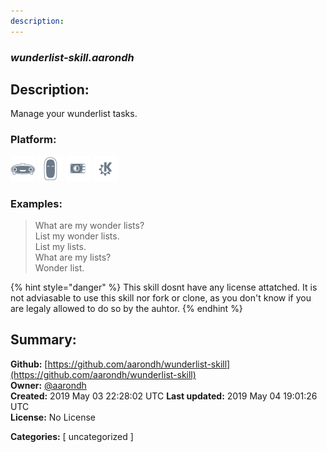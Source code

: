 ```yaml
---
description: 
---
```


### _wunderlist-skill.aarondh_  
## Description:  
Manage your wunderlist tasks.  
  
  
### Platform:  
 ![Mark I](../.gitbook/assets/mark-1-icon.png)  ![Mark II](../.gitbook/assets/mark-2-icon.png)  ![Picroft](../.gitbook/assets/picroft-icon.png)  ![plasmoid](../.gitbook/assets/kde.png)   
### Examples:  
> What are my wonder lists?  
> List my wonder lists.  
> List my lists.  
> What are my lists?  
> Wonder list.  
  
{% hint style="danger" %}
This skill dosnt have any license attatched. It is not adviasable to use this skill nor fork or clone, as you don't know if you are legaly allowed to do so by the auhtor.
{% endhint %}
  
## Summary:  
**Github:** [https://github.com/aarondh/wunderlist-skill](https://github.com/aarondh/wunderlist-skill)  
**Owner:** [@aarondh](https://github.com/aarondh)  
**Created:** 2019 May 03 22:28:02 UTC  **Last updated:** 2019 May 04 19:01:26 UTC  
**License:** No License  
  
**Categories:** [ uncategorized ]   
